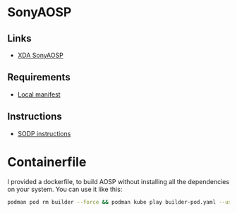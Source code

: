# SonyAOSP

## Links
- [XDA SonyAOSP](https://forum.xda-developers.com/xperia-xz2/development/unstable-sonyaosp-10-0r1-t3975009)

## Requirements
- [Local manifest](https://github.com/sonyxperiadev/local_manifests)

## Instructions
- [SODP instructions](https://developer.sony.com/develop/open-devices/guides/aosp-build-instructions/build-aosp-android-android-10-0-0)

# Containerfile
I provided a dockerfile, to build AOSP without installing all the dependencies on your system.
You can use it like this:
```bash
podman pod rm builder --force && podman kube play builder-pod.yaml --userns=keep-id
```
